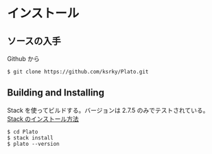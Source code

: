 # インストール

## ソースの入手

Github から

```command
$ git clone https://github.com/ksrky/Plato.git
```

## Building and Installing

Stack を使ってビルドする。バージョンは 2.7.5 のみでテストされている。<br>
[Stack のインストール方法](https://docs.haskellstack.org/en/stable/README/)

```command
$ cd Plato
$ stack install
$ plato --version
```